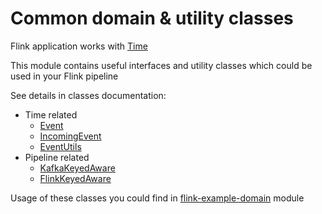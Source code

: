 [//]: # (Copyright 2021-2023 Ness Digital Engineering)

[//]: # ()
[//]: # (Licensed under the Apache License, Version 2.0 &#40;the "License"&#41;;)

[//]: # (you may not use this file except in compliance with the License.)

[//]: # (You may obtain a copy of the License at)

[//]: # ()
[//]: # (http://www.apache.org/licenses/LICENSE-2.0)

[//]: # ()
[//]: # (Unless required by applicable law or agreed to in writing, software)

[//]: # (distributed under the License is distributed on an "AS IS" BASIS,)

[//]: # (WITHOUT WARRANTIES OR CONDITIONS OF ANY KIND, either express or implied.)

[//]: # (See the License for the specific language governing permissions and)

[//]: # (limitations under the License.)
# Common domain & utility classes 

Flink application works with [Time](https://nightlies.apache.org/flink/flink-docs-release-1.16/docs/concepts/time/)

This module contains useful interfaces and utility classes which could be used in your Flink pipeline 

See details in classes documentation:
- Time related
  - [Event](src/main/java/com/ness/flink/domain/Event.java)
  - [IncomingEvent](src/main/java/com/ness/flink/domain/IncomingEvent.java)
  - [EventUtils](src/main/java/com/ness/flink/util/EventUtils.java)
- Pipeline related  
  - [KafkaKeyedAware](src/main/java/com/ness/flink/domain/KafkaKeyedAware.java)
  - [FlinkKeyedAware](src/main/java/com/ness/flink/domain/FlinkKeyedAware.java)

Usage of these classes you could find in [flink-example-domain](../flink-example-domain/src/main/java/com/riskfocus/flink/example/pipeline/domain) module
